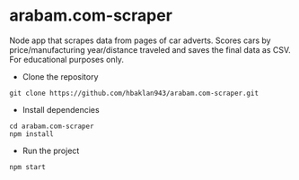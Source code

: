 # arabam.com-scraper
Node app that scrapes data from pages of car adverts. Scores cars by price/manufacturing year/distance traveled and saves the final data as CSV. For educational purposes only.

- Clone the repository
```
git clone https://github.com/hbaklan943/arabam.com-scraper.git
```
- Install dependencies
```
cd arabam.com-scraper
npm install
```
- Run the project
```
npm start
```
